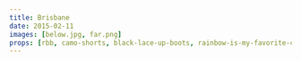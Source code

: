 ```yaml
---
title: Brisbane
date: 2015-02-11
images: [below.jpg, far.png]
props: [rbb, camo-shorts, black-lace-up-boots, rainbow-is-my-favorite-color-shirt, studded-black-choker, studded-armband, earrings, aviators, freddie-mustache]
---
```

